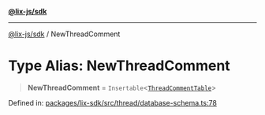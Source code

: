 [**@lix-js/sdk**](../README.md)

***

[@lix-js/sdk](../README.md) / NewThreadComment

# Type Alias: NewThreadComment

> **NewThreadComment** = `Insertable`\<[`ThreadCommentTable`](ThreadCommentTable.md)\>

Defined in: [packages/lix-sdk/src/thread/database-schema.ts:78](https://github.com/pzerelles/opral/blob/e1a1649dcf42f139cb42fdb0f4eb674e7e5863f4/packages/lix-sdk/src/thread/database-schema.ts#L78)
